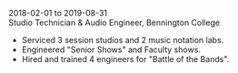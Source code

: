 2018-02-01 to 2019-08-31  
Studio Technician & Audio Engineer, Bennington College

- Serviced 3 session studios and 2 music notation labs.
- Engineered "Senior Shows" and Faculty shows.
- Hired and trained 4 engineers for "Battle of the Bands".
